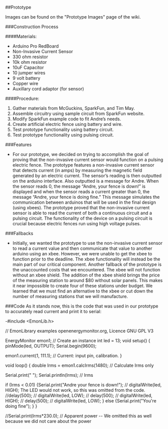 ##Prototype

Images can be found on the "Prototype Images" page of the wiki.

###Construction Process
	
####Materials:
-	Arduino Pro RedBoard
-	Non-Invasive Current Sensor
-	330 ohm resistor
-	10k ohm resistor
-	10uF Capacitor
-	10 jumper wires
-	9 volt battery
-	Copper wire
-	Auxillary cord adaptor (for sensor)

####Procedure:
1.	Gather materials from McGuckins, SparkFun, and Tim May.
2.	Assemble circuitry using sample circuit from SparkFun website.
3.	Modify SparkFun example code to fit Andre’s needs.
4.	Create artificial electric fence using battery and wire.
5.	Test prototype functionality using battery circuit.
6.	Test prototype functionality using pulsing circuit.

###Features

-	For our prototype, we decided on trying to accomplish the goal of proving that the non-invasive current sensor would function on a pulsing electric fence. The prototype features a non-invasive current sensor that detects current (in amps) by measuring the magnetic field generated by an electric current. The sensor’s reading is then outputted on the arduino interface. Also outputted is a message for Andre. When the sensor reads 0, the message “Andre, your fence is down!” is displayed and when the sensor reads a current greater than 0, the message “Andre, your fence is doing fine.” This message simulates the communication between arduinos that will be used in the final design (using xbees). The prototype proved that the non-invasive current sensor is able to read the current of both a continuous circuit and a pulsing circuit. The functionality of the device on a pulsing circuit is crucial because electric fences run using high voltage pulses.

###Fallbacks

-	Initially, we wanted the prototype to use the non-invasive current sensor to read a current value and then communicate that value to another arduino using an xbee. However, we were unable to get the xbee to function prior to the deadline. The xbee functionality will instead be the main part of our critical component. Another fallback of the prototype is the unaccounted costs that we encountered. The xbee will not function without an xbee shield. The addition of the xbee shield brings the price of the measuring station to around $80 without solar panels. This makes it near impossible to create four of these stations under budget. We learned that we must find an alternative to the xbee or cut down the number of measuring stations that we will manufacture. 

 
###Code
As it stands now, this is the code that was used in our prototype to accurately read current and print it to serial:

-#include <EmonLib.h>

// EmonLibrary examples openenergymonitor.org, Licence GNU GPL V3


EnergyMonitor emon1;                   // Create an instance
int led = 13;
void setup()
{ 
  pinMode(led, OUTPUT);
  Serial.begin(9600);
  
  emon1.current(1, 111.1);             // Current: input pin, calibration.
}

void loop()
{
  double Irms = emon1.calcIrms(1480);  // Calculate Irms only
  
  
  
  Serial.print(" ");
  Serial.println(Irms);		       // Irms
  
 if (Irms < 0.01)
 {Serial.print("Andre your fence is down!");
  // digitalWrite(led, HIGH);              The LED would not work, so this was omitted from the code.
   //delay(500);
 //  digitalWrite(led, LOW);
  // delay(500);
  // digitalWrite(led, HIGH);
  // delay(500);
 // digitalWrite(led, LOW); 
 }
 else
 {Serial.print("You're doing fine");
 } 
}

//Serial.print(Irms*230.0);	       // Apparent power -- We omitted this as well because we did not care about the power
  
